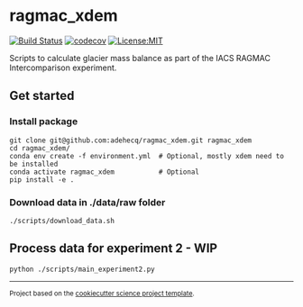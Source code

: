 ragmac_xdem
==============================
[![Build Status](https://github.com/adehecq/ragmac_xdem/workflows/Tests/badge.svg)](https://github.com/adehecq/ragmac_xdem/actions)
[![codecov](https://codecov.io/gh/adehecq/ragmac_xdem/branch/main/graph/badge.svg)](https://codecov.io/gh/adehecq/ragmac_xdem)
[![License:MIT](https://img.shields.io/badge/License-MIT-lightgray.svg?style=flt-square)](https://opensource.org/licenses/MIT)
<!-- [![pypi](https://img.shields.io/pypi/v/ragmac_xdem.svg)](https://pypi.org/project/ragmac_xdem)-->
<!-- [![conda-forge](https://img.shields.io/conda/dn/conda-forge/ragmac_xdem?label=conda-forge)](https://anaconda.org/conda-forge/ragmac_xdem) -->
<!-- [![Documentation Status](https://readthedocs.org/projects/ragmac_xdem/badge/?version=latest)](https://ragmac_xdem.readthedocs.io/en/latest/?badge=latest)-->

Scripts to calculate glacier mass balance as part of the IACS RAGMAC Intercomparison experiment.


## Get started

### Install package
```
git clone git@github.com:adehecq/ragmac_xdem.git ragmac_xdem
cd ragmac_xdem/
conda env create -f environment.yml  # Optional, mostly xdem need to be installed
conda activate ragmac_xdem           # Optional
pip install -e .
```

### Download data in ./data/raw folder
`./scripts/download_data.sh`

## Process data for experiment 2 - WIP
`python ./scripts/main_experiment2.py`

--------

<p><small>Project based on the <a target="_blank" href="https://github.com/jbusecke/cookiecutter-science-project">cookiecutter science project template</a>.</small></p>
